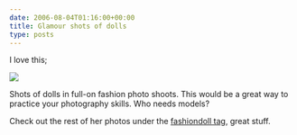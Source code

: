 ```yaml
---
date: 2006-08-04T01:16:00+00:00
title: Glamour shots of dolls
type: posts
---
```

I love this;

[<img src="http://static.flickr.com/78/206034778_3c04fbb054_m.jpg" border="0" />](https://www.flickr.com/photos/underatree/206034778/)

Shots of dolls in full-on fashion photo shoots. This would be a great way to practice your photography skills. Who needs models?

Check out the rest of her photos under the [fashiondoll tag](https://www.flickr.com/photos/underatree/tags/fashiondoll/), great stuff.
